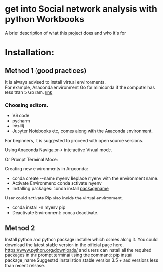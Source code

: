 
# get into Social network analysis with python Workbooks

A brief description of what this project does and who it's for

# Installation:
## Method 1 (good practices)
It is always advised to install virtual environments.  
For example, Anaconda environment
Go for miniconda if the computer has less than 5 Gb ram. [link](https://docs.anaconda.com/anaconda/install/)

### Choosing editors.
* VS code 
* pycharm 
* IntellIj
* Jupyter Notebooks etc, comes along with the Anaconda environment. 

For beginners, It is suggested to proceed with open source versions.

Using Anaconda Navigator→ interactive Visual mode.

Or Prompt Terminal Mode: 

Creating new environments in Anaconda: 
* conda create --name myenv
Replace myenv with the environment name.
* Activate Environment: conda activate myenv
* Installing packages: conda install [packagename](https://docs.conda.io/projects/conda/en/latest/user-guide/concepts/installing-with-conda.html)

User could activate Pip also inside the virtual environment.
* conda install -n myenv pip
* Deactivate Environment: conda deactivate.

## Method 2
Install python and python package installer which comes along it.
You could download the latest stable version in the official page here. 
https://www.python.org/downloads/ and
users can install all the required packages in the prompt terminal using the command: pip install package_name
Suggested installation stable version 3.5 + and versions less than recent release.